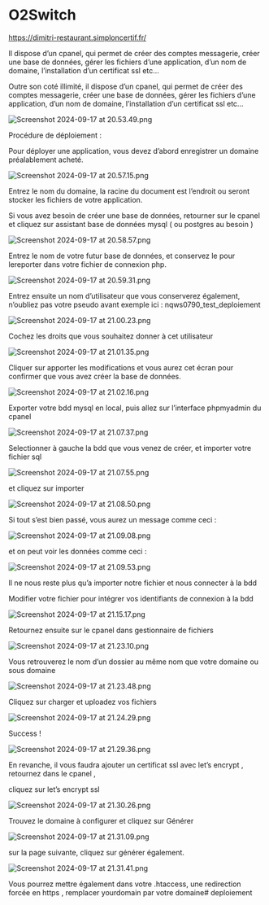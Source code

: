 # O2Switch
https://dimitri-restaurant.simploncertif.fr/



Il dispose d’un cpanel, qui permet de créer des comptes messagerie, créer une base de données,  gérer les fichiers d’une application, d’un nom de domaine, l’installation d’un certificat ssl etc…  

Outre son coté illimité, il dispose d’un cpanel, qui permet de créer des comptes messagerie, créer une base de données,  gérer les fichiers d’une application, d’un nom de domaine, l’installation d’un certificat ssl etc…  

![Screenshot 2024-09-17 at 20.53.49.png](https://prod-files-secure.s3.us-west-2.amazonaws.com/3ad51a26-d562-47fe-bcd7-92db4d9d35f4/a7f63026-7145-47ac-81c0-4bd9e2123ad5/Screenshot_2024-09-17_at_20.53.49.png)

Procédure de déploiement : 

Pour déployer une application, vous devez d’abord  enregistrer un domaine préalablement acheté. 

![Screenshot 2024-09-17 at 20.57.15.png](https://prod-files-secure.s3.us-west-2.amazonaws.com/3ad51a26-d562-47fe-bcd7-92db4d9d35f4/531b9cd0-7f9e-4689-a917-8554e2068d89/Screenshot_2024-09-17_at_20.57.15.png)

Entrez le nom du domaine, la racine du document est l’endroit ou seront stocker les fichiers de votre application. 

Si vous avez besoin de créer une base de données,  retourner sur le cpanel et cliquez sur  assistant base de données mysql ( ou postgres  au besoin )

![Screenshot 2024-09-17 at 20.58.57.png](https://prod-files-secure.s3.us-west-2.amazonaws.com/3ad51a26-d562-47fe-bcd7-92db4d9d35f4/27290a0a-40db-44eb-8d87-60ff5f83eb73/Screenshot_2024-09-17_at_20.58.57.png)

Entrez le nom de votre futur base de données, et conservez le  pour lereporter dans votre fichier de connexion php.

![Screenshot 2024-09-17 at 20.59.31.png](https://prod-files-secure.s3.us-west-2.amazonaws.com/3ad51a26-d562-47fe-bcd7-92db4d9d35f4/2b62c61a-896d-4201-98a7-be15c1847bbb/Screenshot_2024-09-17_at_20.59.31.png)

Entrez ensuite un nom d’utilisateur que vous conserverez également, n’oubliez pas votre pseudo avant  exemple ici : nqws0790_test_deploiement

![Screenshot 2024-09-17 at 21.00.23.png](https://prod-files-secure.s3.us-west-2.amazonaws.com/3ad51a26-d562-47fe-bcd7-92db4d9d35f4/e96da5e6-2d1c-4ba9-a041-2e7764b9b23d/Screenshot_2024-09-17_at_21.00.23.png)

Cochez les droits que vous souhaitez donner à cet utilisateur

![Screenshot 2024-09-17 at 21.01.35.png](https://prod-files-secure.s3.us-west-2.amazonaws.com/3ad51a26-d562-47fe-bcd7-92db4d9d35f4/cae64cab-bf4c-4007-9e94-2435be5dc4c1/Screenshot_2024-09-17_at_21.01.35.png)

Cliquer sur apporter les modifications et vous aurez cet écran pour confirmer que vous avez créer la base de données. 

![Screenshot 2024-09-17 at 21.02.16.png](https://prod-files-secure.s3.us-west-2.amazonaws.com/3ad51a26-d562-47fe-bcd7-92db4d9d35f4/ceee31e0-ad97-4b9d-b3d4-84f8513410f8/Screenshot_2024-09-17_at_21.02.16.png)

Exporter votre bdd mysql en local, puis allez sur l’interface phpmyadmin du cpanel 

![Screenshot 2024-09-17 at 21.07.37.png](https://prod-files-secure.s3.us-west-2.amazonaws.com/3ad51a26-d562-47fe-bcd7-92db4d9d35f4/2dddd70d-01e9-4495-a30c-54fa0ac8ccdc/Screenshot_2024-09-17_at_21.07.37.png)

Selectionner à gauche la bdd que vous venez de créer, et importer votre fichier sql 

![Screenshot 2024-09-17 at 21.07.55.png](https://prod-files-secure.s3.us-west-2.amazonaws.com/3ad51a26-d562-47fe-bcd7-92db4d9d35f4/9ef4e00a-7d27-4da1-b509-04716234ce1d/Screenshot_2024-09-17_at_21.07.55.png)

et cliquez sur importer

![Screenshot 2024-09-17 at 21.08.50.png](https://prod-files-secure.s3.us-west-2.amazonaws.com/3ad51a26-d562-47fe-bcd7-92db4d9d35f4/46579dbf-f4f9-43c4-b62f-c73cd455f8b0/Screenshot_2024-09-17_at_21.08.50.png)

Si tout s’est bien passé, vous aurez un message comme ceci : 

![Screenshot 2024-09-17 at 21.09.08.png](https://prod-files-secure.s3.us-west-2.amazonaws.com/3ad51a26-d562-47fe-bcd7-92db4d9d35f4/dde6d565-9603-4db4-97ce-9a6956a861dd/Screenshot_2024-09-17_at_21.09.08.png)

et on peut voir les données comme ceci :

![Screenshot 2024-09-17 at 21.09.53.png](https://prod-files-secure.s3.us-west-2.amazonaws.com/3ad51a26-d562-47fe-bcd7-92db4d9d35f4/593f78f5-b95f-473d-8bfe-a58dff9f022e/Screenshot_2024-09-17_at_21.09.53.png)

Il ne nous reste plus qu’a importer notre fichier et nous connecter à la bdd

Modifier votre fichier pour intégrer vos identifiants de connexion à la bdd

![Screenshot 2024-09-17 at 21.15.17.png](https://prod-files-secure.s3.us-west-2.amazonaws.com/3ad51a26-d562-47fe-bcd7-92db4d9d35f4/2429cb2b-8caa-40be-838a-0a3490fd41bb/Screenshot_2024-09-17_at_21.15.17.png)

Retournez ensuite sur le cpanel  dans gestionnaire de fichiers

![Screenshot 2024-09-17 at 21.23.10.png](https://prod-files-secure.s3.us-west-2.amazonaws.com/3ad51a26-d562-47fe-bcd7-92db4d9d35f4/90835a00-ff8a-4d5a-b27c-5c88788b48ed/Screenshot_2024-09-17_at_21.23.10.png)

Vous retrouverez le nom d’un dossier au même nom que votre domaine ou sous domaine 

![Screenshot 2024-09-17 at 21.23.48.png](https://prod-files-secure.s3.us-west-2.amazonaws.com/3ad51a26-d562-47fe-bcd7-92db4d9d35f4/9fb78c83-262e-46af-ad97-80adc1ae7f11/Screenshot_2024-09-17_at_21.23.48.png)

Cliquez sur charger et uploadez vos fichiers

![Screenshot 2024-09-17 at 21.24.29.png](https://prod-files-secure.s3.us-west-2.amazonaws.com/3ad51a26-d562-47fe-bcd7-92db4d9d35f4/75486b78-6b56-4a22-99bd-831512854660/Screenshot_2024-09-17_at_21.24.29.png)

Success ! 

![Screenshot 2024-09-17 at 21.29.36.png](https://prod-files-secure.s3.us-west-2.amazonaws.com/3ad51a26-d562-47fe-bcd7-92db4d9d35f4/ac1c291b-4a63-40e2-b19d-441ef56623eb/Screenshot_2024-09-17_at_21.29.36.png)

En revanche, il vous faudra ajouter un certificat ssl avec let’s encrypt , retournez dans le cpanel , 

cliquez sur let’s encrypt  ssl 

![Screenshot 2024-09-17 at 21.30.26.png](https://prod-files-secure.s3.us-west-2.amazonaws.com/3ad51a26-d562-47fe-bcd7-92db4d9d35f4/a019409e-1ff3-4225-a955-dc9cebc373ef/Screenshot_2024-09-17_at_21.30.26.png)

Trouvez le domaine à configurer et cliquez sur Générer

![Screenshot 2024-09-17 at 21.31.09.png](https://prod-files-secure.s3.us-west-2.amazonaws.com/3ad51a26-d562-47fe-bcd7-92db4d9d35f4/49464fb5-90b3-47e5-9bcc-6abd491ea5e4/Screenshot_2024-09-17_at_21.31.09.png)

sur la page suivante, cliquez sur générer également.

![Screenshot 2024-09-17 at 21.31.41.png](https://prod-files-secure.s3.us-west-2.amazonaws.com/3ad51a26-d562-47fe-bcd7-92db4d9d35f4/923fca8e-f049-4f3c-99be-151cc37cb642/Screenshot_2024-09-17_at_21.31.41.png)

Vous pourrez mettre également dans votre .htaccess, une redirection forcée en https , 
remplacer yourdomain par votre domaine# deploiement
